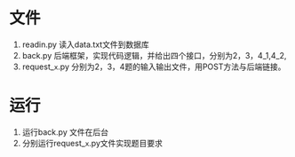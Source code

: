 # 文件

1. readin.py 读入data.txt文件到数据库
2. back.py 后端框架，实现代码逻辑，并给出四个接口，分别为2，3，4_1,4_2,
3. request_`x`.py 分别为2，3，4题的输入输出文件，用POST方法与后端链接。
   

# 运行

1. 运行back.py 文件在后台
2. 分别运行request_`x`.py文件实现题目要求